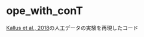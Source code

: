 # ope_with_conT
[Kallus et al., 2018](http://proceedings.mlr.press/v84/kallus18a/kallus18a.pdf)の人工データの実験を再現したコード
